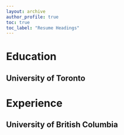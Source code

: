 ```yaml
---
layout: archive
author_profile: true
toc: true
toc_label: "Resume Headings"
---
```


# Education

## University of Toronto


# Experience

## University of British Columbia